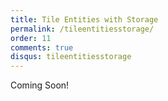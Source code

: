 ```yaml
---
title: Tile Entities with Storage
permalink: /tileentitiesstorage/
order: 11
comments: true
disqus: tileentitiesstorage
---
```


Coming Soon!




